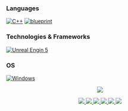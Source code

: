   
### Languages
[![C++](https://img.shields.io/badge/csharp-black?style=for-the-badge&logo=cpp)](https://github.com/GaroPlay)
[![blueprint](https://img.shields.io/badge/csharp-black?style=for-the-badge&logo=blueprint)](https://github.com/GaroPlay) 
### Technologies & Frameworks
[![Unreal Engin 5](https://img.shields.io/badge/unrealengine-%23313131.svg?style=for-the-badge&logo=unrealengine&logoColor=white)](https://github.com/GaroPlay)


### OS
[![Windows](https://img.shields.io/badge/Windows-black?style=for-the-badge&logo=Windows)](https://github.com/GaroPlay)


<p align="center">
  <a href="https://github.com/GaroPlay">
    <img src="https://skillicons.dev/icons?i=spring,docker,androidstudio,arduino,blender,cs,dotnet,idea,py,stackoverflow,sketchup,unity,visualstudio,vscode" />
  </a>
</p>

<p align="center">
  <a href="https://github.com/GaroPlay">
    <img src="http://github-profile-summary-cards.vercel.app/api/cards/profile-details?username=GaroPlay&theme=transparent"/>
  </a>
  <a href="https://github.com/GaroPlay">
    <img src="https://github-readme-streak-stats.herokuapp.com/?user=GaroPlay&hide_border=true&card_width=338&theme=transparent"/>
  </a>
  <a href="https://github.com/GaroPlay">
    <img src="http://github-profile-summary-cards.vercel.app/api/cards/stats?username=GaroPlay&theme=transparent"/>
  </a>
  <a href="https://github.com/GaroPlay">
    <img src="http://github-profile-summary-cards.vercel.app/api/cards/most-commit-language?username=GaroPlay&theme=transparent"/>
  </a>
  <a href="https://github.com/GaroPlay">
    <img src="http://github-profile-summary-cards.vercel.app/api/cards/repos-per-language?username=GaroPlay&theme=transparent"/>
  </a>
   <a href="https://github.com/GaroPlay">
    <img src="https://github-profile-trophy.vercel.app/?username=GaroPlay&theme=onedark&column=4&margin-w=45&margin-h=45"/>
  </a>
</p>

 <div align="center">
  
 <p align="center"  style="padding:30px">

  <img src="https://komarev.com/ghpvc/?username=GaroPlay&style=flat&color=blue" alt=""/>
</div>

  

